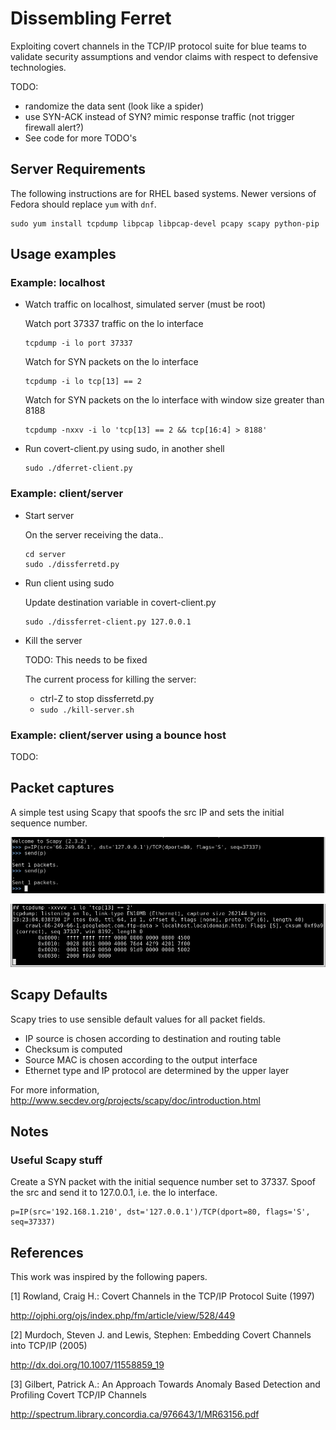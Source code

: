 # Dissembling Ferret

Exploiting covert channels in the TCP/IP protocol suite for blue teams to
validate security assumptions and vendor claims with respect to defensive
technologies.

TODO:
- randomize the data sent (look like a spider)
- use SYN-ACK instead of SYN? mimic response traffic (not trigger firewall alert?)
- See code for more TODO's


## Server Requirements

The following instructions are for RHEL based systems. Newer versions of Fedora
should replace ```yum``` with ```dnf```.

```
sudo yum install tcpdump libpcap libpcap-devel pcapy scapy python-pip
```



## Usage examples


### Example: localhost ###

- Watch traffic on localhost, simulated server (must be root)
    
    Watch port 37337 traffic on the lo interface 
    
    ```
    tcpdump -i lo port 37337
    ```

    Watch for SYN packets on the lo interface
    
    ```
    tcpdump -i lo tcp[13] == 2
    ```

    Watch for SYN packets on the lo interface with window size greater than 8188
    
    ```
    tcpdump -nxxv -i lo 'tcp[13] == 2 && tcp[16:4] > 8188'
    ```
    

- Run covert-client.py using sudo, in another shell

    ```
    sudo ./dferret-client.py
    ```

### Example: client/server ###

- Start server

    On the server receiving the data..
    
    ```
    cd server
    sudo ./dissferretd.py
    ```

- Run client using sudo

    Update destination variable in covert-client.py
    
    ```
    sudo ./dissferret-client.py 127.0.0.1
    ```

- Kill the server

    TODO: This needs to be fixed
    
    The current process for killing the server: 
    - ctrl-Z to stop dissferretd.py
    - ```sudo ./kill-server.sh```


### Example: client/server using a bounce host ###

TODO:
    

## Packet captures

A simple test using Scapy that spoofs the src IP and sets the initial sequence
number.

![localhost example](images/scapy-packet.png)

![localhost example](images/example-single.png)


## Scapy Defaults

Scapy tries to use sensible default values for all packet fields.

- IP source is chosen according to destination and routing table
- Checksum is computed
- Source MAC is chosen according to the output interface
- Ethernet type and IP protocol are determined by the upper layer


For more information, http://www.secdev.org/projects/scapy/doc/introduction.html

## Notes

### Useful Scapy stuff ###

Create a SYN packet with the initial sequence number set to 37337. Spoof the src
and send it to 127.0.0.1, i.e. the lo interface.

```
p=IP(src='192.168.1.210', dst='127.0.0.1')/TCP(dport=80, flags='S', seq=37337)
```



## References

This work was inspired by the following papers.

[1] Rowland, Craig H.: Covert Channels in the TCP/IP Protocol Suite (1997)
 
  http://ojphi.org/ojs/index.php/fm/article/view/528/449

[2] Murdoch, Steven J. and Lewis, Stephen: Embedding Covert Channels into TCP/IP (2005)

  http://dx.doi.org/10.1007/11558859_19
  
[3] Gilbert, Patrick A.: An Approach Towards Anomaly Based Detection and Profiling
    Covert TCP/IP Channels
    
  http://spectrum.library.concordia.ca/976643/1/MR63156.pdf

